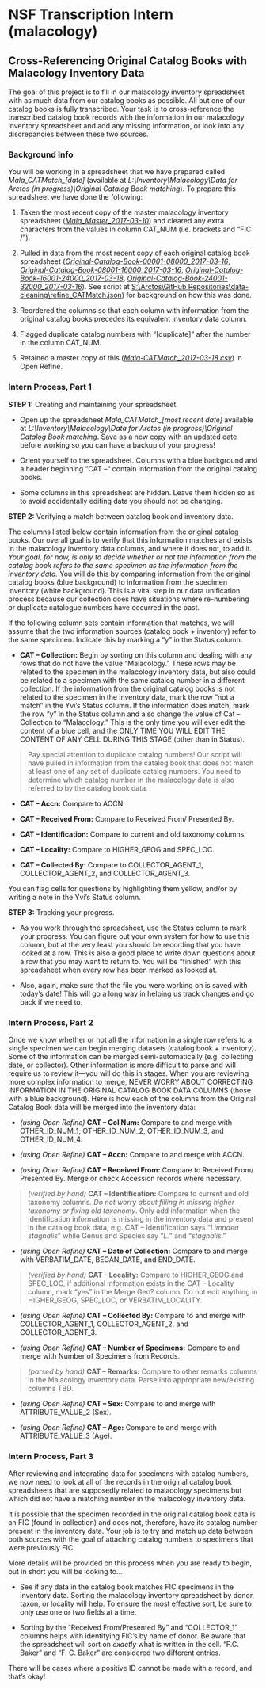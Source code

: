 # NSF Transcription Intern (malacology)
## Cross-Referencing Original Catalog Books with Malacology Inventory Data

The goal of this project is to fill in our malacology inventory spreadsheet with as much data from our catalog books as possible. All but one of our catalog books is fully transcribed. Your task is to cross-reference the transcribed catalog book records with the information in our malacology inventory spreadsheet and add any missing information, or look into any discrepancies between these two sources.

### Background Info

You will be working in a spreadsheet that we have prepared called *Mala\_CATMatch\_[date]* (available at *L:\Inventory\Malacology\Data for Arctos (in progress)\Original Catalog Book matching*). To prepare this spreadsheet we have done the following:

1. Taken the most recent copy of the master malacology inventory spreadsheet ([*Mala_Master_2017-03-10*](../working-files/Mala_Master_2017-03-10.csv)) and cleared any extra characters from the values in column CAT_NUM (i.e. brackets and “FIC /”).

1. Pulled in data from the most recent copy of each original catalog book spreadsheet (*[Original-Catalog-Book-00001-08000_2017-03-16](../working-files/Original-Catalog-Book-00001-08000_2017-03-16.csv)*, *[Original-Catalog-Book-08001-16000_2017-03-16](../working-files/Original-Catalog-Book-08001-16000_2017-03-16.csv)*, *[Original-Catalog-Book-16001-24000_2017-03-18](../working-files/Original-Catalog-Book-16001-24000_2017-03-18.csv)*, *[Original-Catalog-Book-24001-32000_2017-03-16](../working-files/Original-Catalog-Book-24001-32000_2017-03-16.xlxs)*). See script at [S:\Arctos\GitHub Repositories\data-cleaning\refine_CATMatch.json](../refine-scripts/refine_CATMatch.json)) for background on how this was done.

1. Reordered the columns so that each column with information from the original catalog books precedes its equivalent inventory data column.

1. Flagged duplicate catalog numbers with “[duplicate]” after the number in the column CAT_NUM.

1. Retained a master copy of this ([*Mala-CATMatch_2017-03-18.csv*](../working-files/Mala_CATMatch_2017-03-18.csv)) in Open Refine.

### Intern Process, Part 1

**STEP 1:** Creating and maintaining your spreadsheet.

- Open up the spreadsheet *Mala\_CATMatch\_[most recent date]* available at *L:\Inventory\Malacology\Data for Arctos (in progress)\Original Catalog Book matching*. Save as a new copy with an updated date before working so you can have a backup of your progress!

- Orient yourself to the spreadsheet. Columns with a blue background and a header beginning “CAT –“ contain information from the original catalog books.

- Some columns in this spreadsheet are hidden. Leave them hidden so as to avoid accidentally editing data you should not be changing.

**STEP 2:** Verifying a match between catalog book and inventory data.

The columns listed below contain information from the original catalog books. Our overall goal is to verify that this information matches and exists in the malacology inventory data columns, and where it does not, to add it. *Your goal, for now, is only to decide whether or not the information from the catalog book refers to the same specimen as the information from the inventory data.* You will do this by comparing information from the original catalog books (blue background) to information from the specimen inventory (white background). This is a vital step in our data unification process because our collection does have situations where re-numbering or duplicate catalogue numbers have occurred in the past.

If the following column sets contain information that matches, we will assume that the two information sources (catalog book + inventory) refer to the same specimen. Indicate this by marking a “y” in the Status column.

-	**CAT – Collection:** Begin by sorting on this column and dealing with any rows that do not have the value “Malacology.” These rows may be related to the specimen in the malacology inventory data, but also could be related to a specimen with the same catalog number in a different collection. If the information from the original catalog books is not related to the specimen in the inventory data, mark the row “not a match” in the Yvi’s Status column. If the information does match, mark the row “y” in the Status column and also change the value of Cat – Collection to “Malacology.” This is the only time you will ever edit the content of a blue cell, and the ONLY TIME YOU WILL EDIT THE CONTENT OF ANY CELL DURING THIS STAGE (other than in Status).

 > Pay special attention to duplicate catalog numbers! Our script will have pulled in information from the catalog book that does not match at least one of any set of duplicate catalog numbers. You need to determine which catalog number in the malacology data is also referred to by the catalog book data.

-	**CAT – Accn:** Compare to ACCN.

-	**CAT – Received From:** Compare to Received From/ Presented By.

-	**CAT – Identification:** Compare to current and old taxonomy columns.

-	**CAT – Locality:** Compare to HIGHER_GEOG and SPEC_LOC.

-	**CAT – Collected By:** Compare to COLLECTOR_AGENT_1, COLLECTOR_AGENT_2, and COLLECTOR_AGENT_3.

You can flag cells for questions by highlighting them yellow, and/or by writing a note in the Yvi’s Status column.

**STEP 3:** Tracking your progress.

-	As you work through the spreadsheet, use the Status column to mark your progress. You can figure out your own system for how to use this column, but at the very least you should be recording that you have looked at a row. This is also a good place to write down questions about a row that you may want to return to. You will be “finished” with this spreadsheet when every row has been marked as looked at.

-	Also, again, make sure that the file you were working on is saved with today’s date! This will go a long way in helping us track changes and go back if we need to.

### Intern Process, Part 2

Once we know whether or not all the information in a single row refers to a single specimen we can begin merging datasets (catalog book + inventory). Some of the information can be merged semi-automatically (e.g. collecting date, or collector). Other information is more difficult to parse and will require us to review it—you will do this in stages. When you are reviewing more complex information to merge, NEVER WORRY ABOUT CORRECTING INFORMATION IN THE ORIGINAL CATALOG BOOK DATA COLUMNS (those with a blue background). Here is how each of the columns from the Original Catalog Book data will be merged into the inventory data:

-	*(using Open Refine)* **CAT – Col Num:** Compare to and merge with OTHER_ID_NUM_1, OTHER_ID_NUM_2, OTHER_ID_NUM_3, and OTHER_ID_NUM_4.

-	*(using Open Refine)* **CAT – Accn:** Compare to and merge with ACCN.

-	*(using Open Refine)* **CAT – Received From:** Compare to Received From/ Presented By. Merge or check Accession records where necessary.

 >	*(verified by hand)* **CAT – Identification:** Compare to current and old taxonomy columns. *Do not worry about filling in missing higher taxonomy or fixing old taxonomy*. Only add information when the identification information is missing in the inventory data and present in the catalog book data, e.g. CAT – Identification says “*Limnaea stagnalis*” while Genus and Species say “*L.*” and “*stagnalis*.”

-	*(using Open Refine)* **CAT – Date of Collection:** Compare to and merge with VERBATIM_DATE, BEGAN_DATE, and END_DATE.

 >	*(verified by hand)* **CAT – Locality:** Compare to HIGHER_GEOG and SPEC_LOC, if additional information exists in the CAT – Locality column, mark “yes” in the Merge Geo? column. Do not edit anything in HIGHER_GEOG, SPEC_LOC, or VERBATIM_LOCALITY.

-	*(using Open Refine)* **CAT – Collected By:** Compare to and merge with COLLECTOR_AGENT_1, COLLECTOR_AGENT_2, and COLLECTOR_AGENT_3.

-	*(using Open Refine)* **CAT – Number of Specimens:** Compare to and merge with Number of Specimens from Records.

 >	*(parsed by hand)* **CAT – Remarks:** Compare to other remarks columns in the Malacology inventory data. Parse into appropriate new/existing columns TBD.

-	*(using Open Refine)* **CAT – Sex:** Compare to and merge with ATTRIBUTE_VALUE_2 (Sex).

-	*(using Open Refine)* **CAT – Age:** Compare to and merge with ATTRIBUTE_VALUE_3 (Age).

### Intern Process, Part 3

After reviewing and integrating data for specimens with catalog numbers, we now need to look at all of the records in the original catalog book spreadsheets that are supposedly related to malacology specimens but which did not have a matching number in the malacology inventory data.

It is possible that the specimen recorded in the original catalog book data is an FIC (found in collection) and does not, therefore, have its catalog number present in the inventory data. Your job is to try and match up data between both sources with the goal of attaching catalog numbers to specimens that were previously FIC.

More details will be provided on this process when you are ready to begin, but in short you will be looking to…

-	See if any data in the catalog book matches FIC specimens in the inventory data. Sorting the malacology inventory spreadsheet by donor, taxon, or locality will help. To ensure the most effective sort, be sure to only use one or two fields at a time.

-	Sorting by the “Received From/Presented By” and “COLLECTOR_1” columns helps with identifying FIC’s by name of donor. Be aware that the spreadsheet will sort on *exactly* what is written in the cell. “F.C. Baker” and “F. C. Baker” are considered two different entries.

There will be cases where a positive ID cannot be made with a record, and that’s okay!
